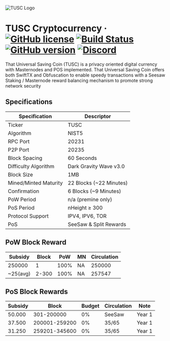 ![TUSC Logo](https://thatcoin.tech/wp-content/uploads/2018/06/tusc-1.png)

TUSC Cryptocurrency
&middot;
[![GitHub license](https://img.shields.io/github/license/tusc-crypto/TUSC.svg)](https://github.com/tusc-crypto/TUSC/blob/master/COPYING) [![Build Status](https://travis-ci.org/tusc-crypto/TUSC.svg?branch=master)](https://travis-ci.org/tusc-crypto/TUSC) [![GitHub version](https://badge.fury.io/gh/tusc-crypto%2FTUSC.svg)](https://badge.fury.io/gh/tusc-crypto%2FTUSC) [![Discord](https://img.shields.io/discord/374271866308919296.svg)](https://discord.me/tusc)
=====

That Universal Saving Coin (TUSC) is a privacy oriented digital currency with Masternodes and POS implemented.
That Universal Saving Coin offers both SwiftTX and Obfuscation to enable speedy transactions with a Seesaw Staking / Masternode reward balancing mechanism to promote strong network security

## Specifications

| Specification         | Descriptor                              |
|-----------------------|-----------------------------------------|
| Ticker                | TUSC                                    |
| Algorithm             | NIST5                                   |
| RPC Port              | 20231                                   |
| P2P Port              | 20235                                   |
| Block Spacing         | 60 Seconds                              |
| Difficulty Algorithm  | Dark Gravity Wave v3.0                  |
| Block Size            | 1MB                                     |
| Mined/Minted Maturity | 22 Blocks (~22 Minutes)                 |
| Confirmation          | 6 Blocks (~9 Minutes)                   |
| PoW Period            | n/a (premine only)                      |
| PoS Period            | nHeight ≥ 300                           |
| Protocol Support      | IPV4, IPV6, TOR                         |
| PoS                   | SeeSaw & Split Rewards                  |

## PoW Block Reward

| Subsidy  | Block         | PoW  | MN  | Circulation |
|----------|---------------|------|-----|-------------|
| 250000   | 1             | 100% | NA  | 250000      |
| ~25(avg) | 2-300         | 100% | NA  | 257547      |

## PoS Block Rewards

| Subsidy | Block           | Budget | Circulation    | Note          |
|---------|-----------------|--------|----------------|---------------|
| 50.000  | 301-200000      | 0%     | SeeSaw         | Year 1        |
| 37.500  | 200001-259200   | 0%     | 35/65          | Year 1        |
| 31.250  | 259201-345600   | 0%     | 35/65          | Year 1        |
